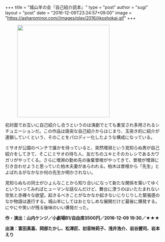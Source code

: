 +++
title = "城山羊の会『自己紹介読本』"
type = "post"
author = "sugi"
layout = "post"
date = "2016-12-09T23:24:57+09:00"
image = "https://asharpminor.com//images/play/2016/jikoshokai.gif"
+++
<figure class="alignleft"><img src="/images/play/2016/jikoshokai.gif" alt="" style="width: 300px !important;"></figure>

初対面でお互いに自己紹介し合うというのは演劇でとても重宝され多用されるシチュエーションだ。この作品は唐突な自己紹介からはじまり、玉突き的に紹介が連鎖していくという、そのことをパロディー化したような構成になっている。

ミサオが公園のベンチで誰かを待っていると、突然増淵という見知らぬ男が自己紹介をしてきて、そこにミサオの待ち人、友だちのユキとそのカレシであるカワガリがやってくる。さらに増淵の勤め先の後輩曽根がやってきて、曽根が増淵に引き合わせようと思っていた柏木夫妻があらわれる。柏木は曽根から「先生」とよばれるがなかなか何の先生か明かされない。

見知らぬもの同士がひょんなことから知り合いになって新たな関係を築いてゆくといういってみればヒューマンな話なんだけど、舞台に漂うのはいたたまれない空気と赤裸々な欲望。起きるべきことがなかなか起きないじりじりした緊張感のなか物語は進行する。城山羊にしてはおとなしめな展開だけど最後に爆発する。にやにや笑いが残る後味のいい爆発だった。

**作・演出：山内ケンジ／小劇場B1/自由席3500円／2016-12-09 19:30／★★★**

**出演：富田真喜、岡部たかし、松澤匠、初音映莉子、浅井浩介、岩谷健司、岩本えり**

